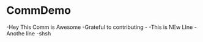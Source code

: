 # CommDemo
-Hey This Comm is Awesome
-Grateful to contributing -
-This is NEw LIne
-Anothe line
-shsh
